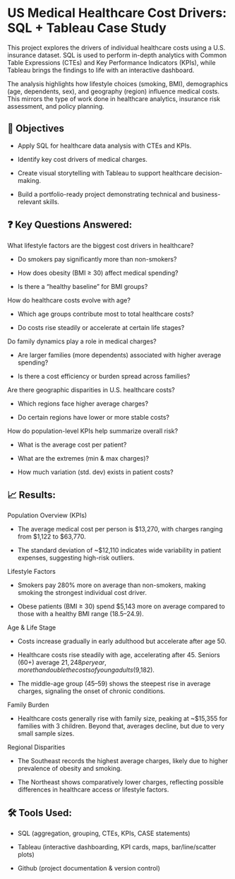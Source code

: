 # US Medical Healthcare Cost Drivers: SQL + Tableau Case Study
This project explores the drivers of individual healthcare costs using a U.S. insurance dataset. SQL is used to perform in-depth analytics with Common Table Expressions (CTEs) and Key Performance Indicators (KPIs), while Tableau brings the findings to life with an interactive dashboard.

The analysis highlights how lifestyle choices (smoking, BMI), demographics (age, dependents, sex), and geography (region) influence medical costs. This mirrors the type of work done in healthcare analytics, insurance risk assessment, and policy planning.

## 🎯 Objectives

* Apply SQL for healthcare data analysis with CTEs and KPIs.

* Identify key cost drivers of medical charges.

* Create visual storytelling with Tableau to support healthcare decision-making.

* Build a portfolio-ready project demonstrating technical and business-relevant skills.

## ❓ Key Questions Answered:
What lifestyle factors are the biggest cost drivers in healthcare?

* Do smokers pay significantly more than non-smokers?

* How does obesity (BMI ≥ 30) affect medical spending?

* Is there a “healthy baseline” for BMI groups?

How do healthcare costs evolve with age?

* Which age groups contribute most to total healthcare costs?

* Do costs rise steadily or accelerate at certain life stages?

Do family dynamics play a role in medical charges?

* Are larger families (more dependents) associated with higher average spending?

* Is there a cost efficiency or burden spread across families?

Are there geographic disparities in U.S. healthcare costs?

* Which regions face higher average charges?

* Do certain regions have lower or more stable costs?

How do population-level KPIs help summarize overall risk?

* What is the average cost per patient?

* What are the extremes (min & max charges)?

* How much variation (std. dev) exists in patient costs?


## 📈 Results:
Population Overview (KPIs)

* The average medical cost per person is $13,270, with charges ranging from $1,122 to $63,770.

* The standard deviation of ~$12,110 indicates wide variability in patient expenses, suggesting high-risk outliers.

Lifestyle Factors

* Smokers pay 280% more on average than non-smokers, making smoking the strongest individual cost driver.

* Obese patients (BMI ≥ 30) spend $5,143 more on average compared to those with a healthy BMI range (18.5–24.9).

Age & Life Stage

* Costs increase gradually in early adulthood but accelerate after age 50.

* Healthcare costs rise steadily with age, accelerating after 45. Seniors (60+) average $21,248 per year, more than double the costs of young adults ($9,182).

* The middle-age group (45–59) shows the steepest rise in average charges, signaling the onset of chronic conditions.

Family Burden

* Healthcare costs generally rise with family size, peaking at ~$15,355 for families with 3 children. Beyond that, averages decline, but due to very small sample sizes.

Regional Disparities

* The Southeast records the highest average charges, likely due to higher prevalence of obesity and smoking.

* The Northeast shows comparatively lower charges, reflecting possible differences in healthcare access or lifestyle factors.


## 🛠️ Tools Used:
* SQL (aggregation, grouping, CTEs, KPIs, CASE statements)

* Tableau (interactive dashboarding, KPI cards, maps, bar/line/scatter plots)

* Github (project documentation & version control)
